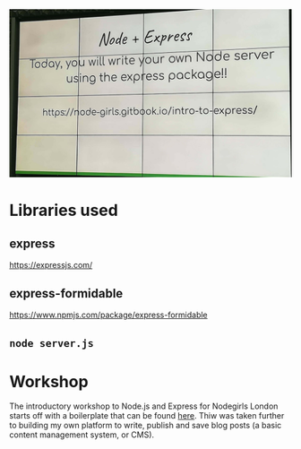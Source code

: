 <img src="/public/img/node-express.jpg">

# Libraries used

## express

https://expressjs.com/

## express-formidable

https://www.npmjs.com/package/express-formidable


## `node server.js`


# Workshop

The introductory workshop to Node.js and Express for Nodegirls London starts off with a boilerplate that can be found <a href="https://node-girls.gitbook.io/intro-to-express">here</a>. Thiw was taken further to building my own platform to write, publish and save blog posts (a basic content management system, or CMS).
